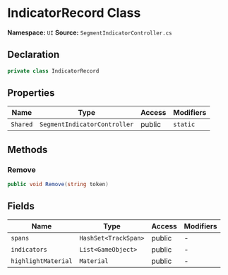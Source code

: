 # IndicatorRecord Class

**Namespace:** `UI`
**Source:** `SegmentIndicatorController.cs`

## Declaration

```csharp
private class IndicatorRecord
```

## Properties

| Name | Type | Access | Modifiers |
|------|------|--------|-----------|
| `Shared` | `SegmentIndicatorController` | public | `static` |

## Methods

### Remove

```csharp
public void Remove(string token)
```

## Fields

| Name | Type | Access | Modifiers |
|------|------|--------|-----------|
| `spans` | `HashSet<TrackSpan>` | public | - |
| `indicators` | `List<GameObject>` | public | - |
| `highlightMaterial` | `Material` | public | - |

